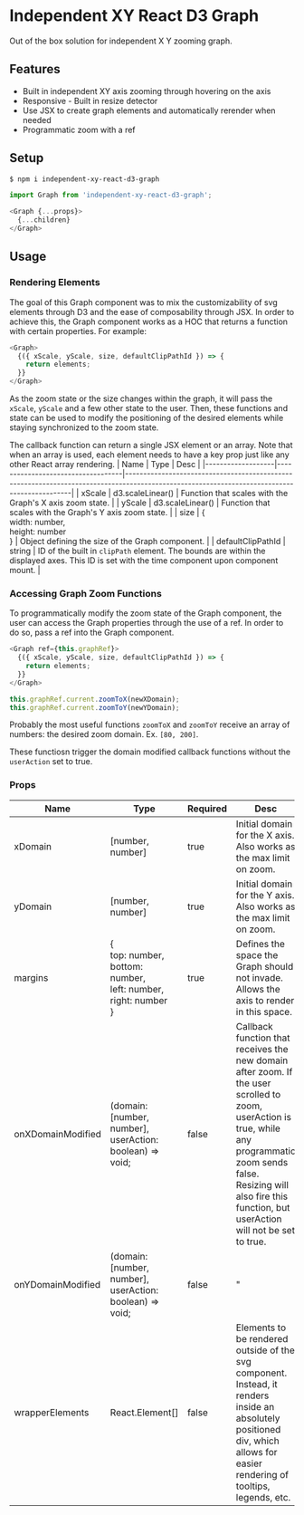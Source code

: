 # Independent XY React D3 Graph
Out of the box solution for independent X Y zooming graph.

## Features
- Built in independent XY axis zooming through hovering on the axis
- Responsive - Built in resize detector
- Use JSX to create graph elements and automatically rerender when needed
- Programmatic zoom with a ref

## Setup
```bash
$ npm i independent-xy-react-d3-graph
```

```javascript
import Graph from 'independent-xy-react-d3-graph';
```

```javascript
<Graph {...props}>
  {...children}
</Graph>
```

## Usage

### Rendering Elements
The goal of this Graph component was to mix the customizability of svg elements through D3 and the ease of composability through JSX. In order to achieve this, the Graph component works as a HOC that returns a function with certain properties. For example: 

```javascript
<Graph>
  {({ xScale, yScale, size, defaultClipPathId }) => {
    return elements;
  }}
</Graph>
```

As the zoom state or the size changes within the graph, it will pass the `xScale`, `yScale` and a few other state to the user. Then, these functions and state can be used to modify the positioning of the desired elements while staying synchronized to the zoom state. 

The callback function can return a single JSX element or an array. Note that when an array is used, each element needs to have a key prop just like any other React array rendering.
| Name | Type | Desc |
|-------------------|-----------------------------------|---------------------------------------------------------------------------------------------------------------------------------------------|
| xScale            | d3.scaleLinear()                  | Function that scales with the Graph's X axis zoom state.                                                                                    |
| yScale            | d3.scaleLinear()                  | Function that scales with the Graph's Y axis zoom state.                                                                                    |
| size              | { <br /> width: number, <br /> height: number <br /> } | Object defining the size of the Graph component.                                                                                            |
| defaultClipPathId | string                            | ID of the built in `clipPath` element. The bounds are within the displayed axes. This ID is set with the time component upon component mount. |

### Accessing Graph Zoom Functions
To programmatically modify the zoom state of the Graph component, the user can access the Graph properties through the use of a ref. In order to do so, pass a ref into the Graph component. 

```javascript
<Graph ref={this.graphRef}>
  {({ xScale, yScale, size, defaultClipPathId }) => {
    return elements;
  }}
</Graph>
```

```javascript
this.graphRef.current.zoomToX(newXDomain);
this.graphRef.current.zoomToY(newYDomain);
```

Probably the most useful functions `zoomToX` and `zoomToY` receive an array of numbers: the desired zoom domain. Ex. `[80, 200]`. 

These functiosn trigger the domain modified callback functions without the `userAction` set to true.

### Props
| Name              | Type                                                         | Required | Desc                                                                                                                                                                        |
|-------------------|--------------------------------------------------------------|----------|-----------------------------------------------------------------------------------------------------------------------------------------------------------------------------|
| xDomain           | [number, number]                                             | true     | Initial domain for the X axis. Also works as the max limit on zoom.                                                                                                         |
| yDomain           | [number, number]                                             | true     | Initial domain for the Y axis. Also works as the max limit on zoom.                                                                                                         |
| margins           | { <br /> top: number, <br /> bottom: number, <br /> left: number, <br /> right: number <br /> } | true     | Defines the space the Graph should not invade. Allows the axis to render in this space.                                                                                     |
| onXDomainModified | (domain: [number, number], userAction: boolean) => void;     | false    | Callback function that receives the new domain after zoom. If the user scrolled to zoom, userAction is true, while any programmatic zoom sends false. Resizing will also fire this function, but userAction will not be set to true.                       |
| onYDomainModified | (domain: [number, number], userAction: boolean) => void;     | false    | "                                                                                                                                                                           |
| wrapperElements   | React.Element[]                                              | false    | Elements to be rendered outside of the svg component. Instead, it renders inside an absolutely positioned div, which allows for easier rendering of tooltips, legends, etc. |
